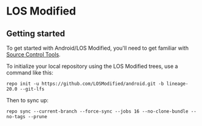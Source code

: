 LOS Modified
===========

Getting started
---------------

To get started with Android/LOS Modified, you'll need to get familiar with [Source Control Tools](https://source.android.com/setup/develop).

To initialize your local repository using the LOS Modified trees, use a command like this:
```
repo init -u https://github.com/LOSModified/android.git -b lineage-20.0 --git-lfs
```
Then to sync up:
```
repo sync --current-branch --force-sync --jobs 16 --no-clone-bundle --no-tags --prune
```
